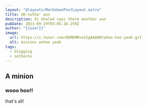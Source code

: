 ```yaml
---
layout: "@layouts/MarkdownPostLayout.astro"
title: UH-nutha' wun
description: dj khaled says there another wun
pubDate: 2023-09-29T03:05:10.259Z
author: "{{user}}"
image:
  url: https://c.tenor.com/8DMbMRne15gAAAAM/whoo-hoo-yeah.gif
  alt: minions wohoo yeah
tags:
  - blogging
  - setbacks
---
```

## A minion
### wooo hoo!!
that's all!